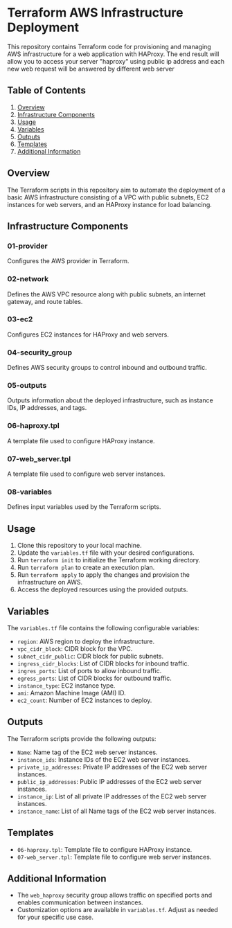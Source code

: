 # Terraform AWS Infrastructure Deployment


This repository contains Terraform code for provisioning and managing AWS infrastructure for a web application with HAProxy.
The end result will allow you to access your server "haproxy" using public ip address and each new web request will be answered by different web server

## Table of Contents

1. [Overview](#overview)
2. [Infrastructure Components](#infrastructure-components)
3. [Usage](#usage)
4. [Variables](#variables)
5. [Outputs](#outputs)
6. [Templates](#templates)
7. [Additional Information](#additional-information)
   
## Overview

The Terraform scripts in this repository aim to automate the deployment of a basic AWS infrastructure consisting of a VPC with public subnets, EC2 instances for web servers, and an HAProxy instance for load balancing.

## Infrastructure Components

### 01-provider

Configures the AWS provider in Terraform.

### 02-network

Defines the AWS VPC resource along with public subnets, an internet gateway, and route tables.

### 03-ec2

Configures EC2 instances for HAProxy and web servers.

### 04-security_group

Defines AWS security groups to control inbound and outbound traffic.

### 05-outputs

Outputs information about the deployed infrastructure, such as instance IDs, IP addresses, and tags.

### 06-haproxy.tpl

A template file used to configure HAProxy instance.

### 07-web_server.tpl

A template file used to configure web server instances.

### 08-variables

Defines input variables used by the Terraform scripts.

## Usage

1. Clone this repository to your local machine.
2. Update the `variables.tf` file with your desired configurations.
3. Run `terraform init` to initialize the Terraform working directory.
4. Run `terraform plan` to create an execution plan.
5. Run `terraform apply` to apply the changes and provision the infrastructure on AWS.
6. Access the deployed resources using the provided outputs.

## Variables

The `variables.tf` file contains the following configurable variables:

- `region`: AWS region to deploy the infrastructure.
- `vpc_cidr_block`: CIDR block for the VPC.
- `subnet_cidr_public`: CIDR block for public subnets.
- `ingress_cidr_blocks`: List of CIDR blocks for inbound traffic.
- `ingres_ports`: List of ports to allow inbound traffic.
- `egress_ports`: List of CIDR blocks for outbound traffic.
- `instance_type`: EC2 instance type.
- `ami`: Amazon Machine Image (AMI) ID.
- `ec2_count`: Number of EC2 instances to deploy.

## Outputs

The Terraform scripts provide the following outputs:

- `Name`: Name tag of the EC2 web server instances.
- `instance_ids`: Instance IDs of the EC2 web server instances.
- `private_ip_addresses`: Private IP addresses of the EC2 web server instances.
- `public_ip_addresses`: Public IP addresses of the EC2 web server instances.
- `instance_ip`: List of all private IP addresses of the EC2 web server instances.
- `instance_name`: List of all Name tags of the EC2 web server instances.

## Templates

- `06-haproxy.tpl`: Template file to configure HAProxy instance.
- `07-web_server.tpl`: Template file to configure web server instances.

## Additional Information

- The `web_haproxy` security group allows traffic on specified ports and enables communication between instances.
- Customization options are available in `variables.tf`. Adjust as needed for your specific use case.


